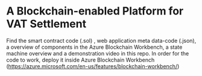 # A Blockchain-enabled Platform for VAT Settlement

Find the smart contract code (.sol) , web application meta data-code (.json), a overview of components in the Azure Blockchain Workbench, a state machine overview and a demonstration video in this repo.
In order for the code to work, deploy it inside Azure Blockchain Workbench (https://azure.microsoft.com/en-us/features/blockchain-workbench/)
